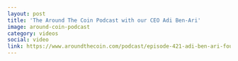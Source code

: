 ```yaml
---
layout: post
title: 'The Around The Coin Podcast with our CEO Adi Ben-Ari'
image: around-coin-podcast
category: videos
social: video
link: https://www.aroundthecoin.com/podcast/episode-421-adi-ben-ari-founder-ceo-at-applied-blockchain
---
```

